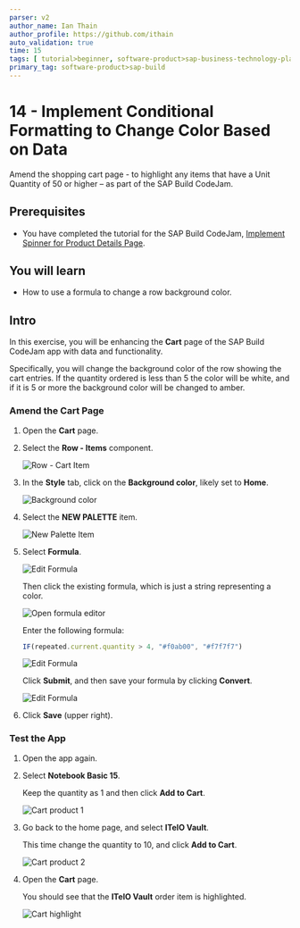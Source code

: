 ```yaml
---
parser: v2
author_name: Ian Thain
author_profile: https://github.com/ithain
auto_validation: true
time: 15
tags: [ tutorial>beginner, software-product>sap-business-technology-platform,software-product>sap-build, software-product>sap-build-apps--enterprise-edition, software-product>sap-build-process-automation]
primary_tag: software-product>sap-build
---
```

  

# 14 - Implement Conditional Formatting to Change Color Based on Data  
<!-- description --> Amend the shopping cart page - to highlight any items that have a Unit Quantity of 50 or higher – as part of the SAP Build CodeJam.



## Prerequisites
- You have completed the tutorial for the SAP Build CodeJam, [Implement Spinner for Product Details Page](codejam-13-spinner).





## You will learn
- How to use a formula to change a row background color.





## Intro
In this exercise, you will be enhancing the **Cart** page of the SAP Build CodeJam app with data and functionality.

Specifically, you will change the background color of the row showing the cart entries. If the quantity ordered is less than 5 the color will be white, and if it is 5 or more the background color will be changed to amber.





### Amend the Cart Page

1. Open the **Cart** page.

2. Select the **Row - Items** component.

    ![Row - Cart Item](row-cart-item.png)

3. In the **Style** tab, click on the **Background color**, likely set to **Home**.

    ![Background color](style-background.png)

4. Select the **NEW PALETTE** item.

    ![New Palette Item](new-palette.png)

5. Select **Formula**.

    ![Edit Formula](formula1.png)

    Then click the existing formula, which is just a string representing a color.

    ![Open formula editor](formula2.png)

    Enter the following formula:
    
    ```JavaScript
    IF(repeated.current.quantity > 4, "#f0ab00", "#f7f7f7")
    ```
    
    ![Edit Formula](edit-formula.png)

    Click **Submit**, and then save your formula by clicking **Convert**.


    ![Edit Formula](background-convert.png)

6.  Click **Save** (upper right).








### Test the App

1. Open the app again.

2. Select **Notebook Basic 15**.

    Keep the quantity as 1 and then click **Add to Cart**.

    ![Cart product 1](run-cart.png)

3. Go back to the home page, and select **ITelO Vault**.
   
    This time change the quantity to 10, and click **Add to Cart**.

    ![Cart product 2](run-cart2.png)

4. Open the **Cart** page. 
   
    You should see that the **ITelO Vault** order item is highlighted.

    ![Cart highlight](run-cart3.png)


